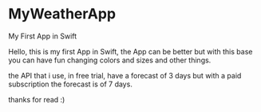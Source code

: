 # MyWeatherApp
My First App in Swift

Hello, this is my first App in Swift, the App can be better but with this base you can have fun changing colors and sizes and other things.

the API that i use, in free trial, have a forecast of 3 days but with a paid subscription the forecast is of 7 days.


thanks for read :)
